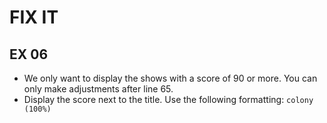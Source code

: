 # FIX IT
## EX 06
* We only want to display the shows with a score of 90 or more. You can only make adjustments after line 65.
* Display the score next to the title. Use the following formatting: `colony (100%)`